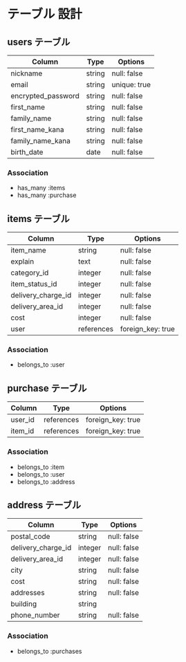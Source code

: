 # テーブル 設計

## users テーブル

| Column             | Type                | Options                 |
|--------------------|---------------------|-------------------------|
| nickname           | string              | null: false             |
| email              | string              | unique: true            |
| encrypted_password | string              | null: false             |
| first_name         | string              | null: false             |
| family_name        | string              | null: false             |
| first_name_kana    | string              | null: false             |
| family_name_kana   | string              | null: false             |
| birth_date         | date                | null: false             |

### Association

* has_many :items
* has_many :purchase

## items テーブル

| Column                | Type       | Options           |
|-----------------------|------------|-------------------|
| item_name             | string     | null: false       |
| explain               | text       | null: false       |
| category_id           | integer    | null: false       |
| item_status_id        | integer    | null: false       |
| delivery_charge_id    | integer    | null: false       |
| delivery_area_id      | integer    | null: false       |
| cost                  | integer    | null: false       |
| user                  | references | foreign_key: true |


### Association

- belongs_to :user

## purchase テーブル

| Column                | Type       | Options           |
|-----------------------|------------|-------------------|
| user_id               | references | foreign_key: true |
| item_id               | references | foreign_key: true |


### Association

- belongs_to :item
- belongs_to :user
- belongs_to :address

## address テーブル

| Column                | Type       | Options           |
|-----------------------|------------|-------------------|
| postal_code           | string     | null: false       |
| delivery_charge_id    | integer    | null: false       |
| delivery_area_id      | integer    | null: false       |
| city                  | string     | null: false       |
| cost                  | string     | null: false       |
| addresses             | string     | null: false       |
| building              | string     |                   |
| phone_number          | string     | null: false       |

### Association

- belongs_to :purchases